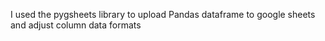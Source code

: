  I used the pygsheets library to upload Pandas dataframe to google sheets and adjust column data formats
